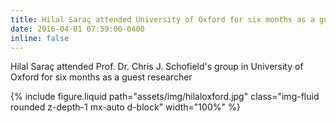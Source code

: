 ```yaml
---
title: Hilal Saraç attended University of Oxford for six months as a guest researcher
date: 2016-04-01 07:59:00-0400
inline: false
---
```


Hilal Saraç attended Prof. Dr. Chris J. Schofield's group in University of Oxford for six months as a guest researcher

{% include figure.liquid path="assets/img/hilaloxford.jpg" class="img-fluid rounded z-depth-1 mx-auto d-block" width="100%" %}